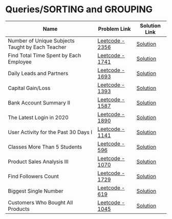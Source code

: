 # Queries/SORTING and GROUPING


| Name       | Problem Link                       | Solution Link                     |
|--------------------|------------------------------------|-----------------------------------|
| Number of Unique Subjects Taught by Each Teacher         | [Leetcode - 2356](https://leetcode.com/problems/number-of-unique-subjects-taught-by-each-teacher/description/)                | [Solution](https://github.com/moinhameed27/Database/blob/main/Queries/SORTING%20and%20GROUPING/Number%20of%20Unique%20Subjects%20Taught%20by%20Each%20Teacher.sql)              |
| Find Total Time Spent by Each Employee         | [Leetcode - 1741](https://leetcode.com/problems/find-total-time-spent-by-each-employee/description/)                | [Solution](https://github.com/moinhameed27/Database/blob/main/Queries/SORTING%20and%20GROUPING/Find%20Total%20Time%20Spent%20by%20Each%20Employee.sql)              |
| Daily Leads and Partners         | [Leetcode - 1693](https://leetcode.com/problems/daily-leads-and-partners/description/)                | [Solution](https://github.com/moinhameed27/Database/blob/main/Queries/SORTING%20and%20GROUPING/Daily%20Leads%20and%20Partners.sql)              |
| Capital Gain/Loss         | [Leetcode - 1393](https://leetcode.com/problems/capital-gainloss/description/)                | [Solution](https://github.com/moinhameed27/Database/blob/main/Queries/SORTING%20and%20GROUPING/Capital%20Gain%20Loss.sql)              |
| Bank Account Summary II         | [Leetcode - 1587](https://leetcode.com/problems/bank-account-summary-ii/description/)                | [Solution](https://github.com/moinhameed27/Database/blob/main/Queries/SORTING%20and%20GROUPING/Bank%20Account%20Summary%20II.sql)              |
| The Latest Login in 2020         | [Leetcode - 1890](https://leetcode.com/problems/the-latest-login-in-2020/)                | [Solution](https://github.com/moinhameed27/Database/blob/main/Queries/SORTING%20and%20GROUPING/The%20Latest%20Login%20in%202020.sql)              |
| User Activity for the Past 30 Days I         | [Leetcode - 1141](https://leetcode.com/problems/user-activity-for-the-past-30-days-i/description/)                | [Solution](https://github.com/moinhameed27/Database/blob/main/Queries/SORTING%20and%20GROUPING/User%20Activity%20for%20the%20Past%2030%20Days%20I.sql)              |
| Classes More Than 5 Students         | [Leetcode - 596](https://leetcode.com/problems/classes-more-than-5-students/description/)                | [Solution](https://github.com/moinhameed27/Database/blob/main/Queries/SORTING%20and%20GROUPING/Classes%20More%20Than%205%20Students.sql)              |
| Product Sales Analysis III         | [Leetcode - 1070](https://leetcode.com/problems/product-sales-analysis-iii/description/)                | [Solution](https://github.com/moinhameed27/Database/blob/main/Queries/SORTING%20and%20GROUPING/Product%20Sales%20Analysis%20III.sql)              |
| Find Followers Count         | [Leetcode - 1729](https://leetcode.com/problems/product-sales-analysis-iii/description/)                | [Solution](https://github.com/moinhameed27/Database/blob/main/Queries/SORTING%20and%20GROUPING/Find%20Followers%20Count.sql)              |
| Biggest Single Number         | [Leetcode - 619](https://leetcode.com/problems/biggest-single-number/description/)                | [Solution](https://github.com/moinhameed27/Database/blob/main/Queries/SORTING%20and%20GROUPING/Biggest%20Single%20Number.sql)              |
| Customers Who Bought All Products         | [Leetcode - 1045](https://leetcode.com/problems/customers-who-bought-all-products/description/)                | [Solution](https://github.com/moinhameed27/Database/blob/main/Queries/SORTING%20and%20GROUPING/Customers%20Who%20Bought%20All%20Products.sql)              |